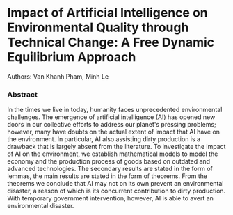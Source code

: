# Impact of Artificial Intelligence on Environmental Quality through Technical Change: A Free Dynamic Equilibrium Approach

Authors: Van Khanh Pham, Minh Le

### Abstract
In the times we live in today, humanity faces unprecedented environmental challenges. The emergence of artificial intelligence (AI) has opened new doors in our collective efforts to address our planet's pressing problems; however, many have doubts on the actual extent of impact that AI have on the environment. In particular, AI also assisting dirty production is a drawback that is largely absent from the literature. To investigate the impact of AI on the environment, we establish mathematical models to model the economy and the production process of goods based on outdated and advanced technologies. The secondary results are stated in the form of lemmas, the main results are stated in the form of theorems. From the theorems we conclude that AI may not on its own prevent an environmental disaster, a reason of which is its concurrent contribution to dirty production. With temporary government intervention, however, AI is able to avert an environmental disaster.
